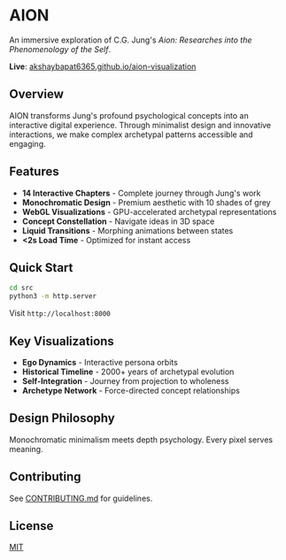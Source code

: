 # AION

An immersive exploration of C.G. Jung's *Aion: Researches into the Phenomenology of the Self*.

**Live**: [akshaybapat6365.github.io/aion-visualization](https://akshaybapat6365.github.io/aion-visualization/)

## Overview

AION transforms Jung's profound psychological concepts into an interactive digital experience. Through minimalist design and innovative interactions, we make complex archetypal patterns accessible and engaging.

## Features

- **14 Interactive Chapters** - Complete journey through Jung's work
- **Monochromatic Design** - Premium aesthetic with 10 shades of grey
- **WebGL Visualizations** - GPU-accelerated archetypal representations  
- **Concept Constellation** - Navigate ideas in 3D space
- **Liquid Transitions** - Morphing animations between states
- **<2s Load Time** - Optimized for instant access

## Quick Start

```bash
cd src
python3 -m http.server
```

Visit `http://localhost:8000`

## Key Visualizations

- **Ego Dynamics** - Interactive persona orbits
- **Historical Timeline** - 2000+ years of archetypal evolution
- **Self-Integration** - Journey from projection to wholeness
- **Archetype Network** - Force-directed concept relationships

## Design Philosophy

Monochromatic minimalism meets depth psychology. Every pixel serves meaning.

## Contributing

See [CONTRIBUTING.md](CONTRIBUTING.md) for guidelines.

## License

[MIT](LICENSE)